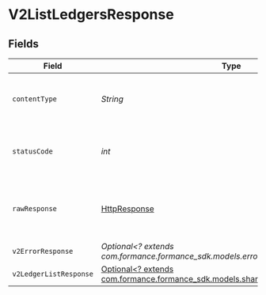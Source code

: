 # V2ListLedgersResponse


## Fields

| Field                                                                                                                           | Type                                                                                                                            | Required                                                                                                                        | Description                                                                                                                     |
| ------------------------------------------------------------------------------------------------------------------------------- | ------------------------------------------------------------------------------------------------------------------------------- | ------------------------------------------------------------------------------------------------------------------------------- | ------------------------------------------------------------------------------------------------------------------------------- |
| `contentType`                                                                                                                   | *String*                                                                                                                        | :heavy_check_mark:                                                                                                              | HTTP response content type for this operation                                                                                   |
| `statusCode`                                                                                                                    | *int*                                                                                                                           | :heavy_check_mark:                                                                                                              | HTTP response status code for this operation                                                                                    |
| `rawResponse`                                                                                                                   | [HttpResponse<InputStream>](https://docs.oracle.com/en/java/javase/11/docs/api/java.net.http/java/net/http/HttpResponse.html)   | :heavy_check_mark:                                                                                                              | Raw HTTP response; suitable for custom response parsing                                                                         |
| `v2ErrorResponse`                                                                                                               | *Optional<? extends com.formance.formance_sdk.models.errors.V2ErrorResponse>*                                                   | :heavy_minus_sign:                                                                                                              | Error                                                                                                                           |
| `v2LedgerListResponse`                                                                                                          | [Optional<? extends com.formance.formance_sdk.models.shared.V2LedgerListResponse>](../../models/shared/V2LedgerListResponse.md) | :heavy_minus_sign:                                                                                                              | OK                                                                                                                              |